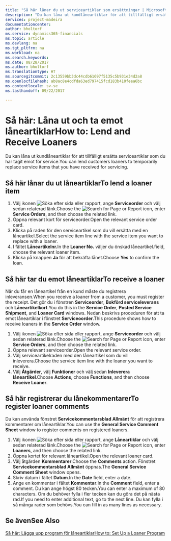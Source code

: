 ```yaml
---
title: "Så här lånar du ut serviceartiklar som ersättningar | Microsoft Docs"
description: "Du kan låna ut kundlåneartiklar för att tillfälligt ersätta serviceartiklar som du har tagit emot för service."
services: project-madeira
documentationcenter: 
author: bholtorf
ms.service: dynamics365-financials
ms.topic: article
ms.devlang: na
ms.tgt_pltfrm: na
ms.workload: na
ms.search.keywords: 
ms.date: 08/28/2017
ms.author: bholtorf
ms.translationtype: HT
ms.sourcegitcommit: 2c13559bb3dc44cdb61697f5135c5b931e34d2a8
ms.openlocfilehash: ab8ac8e4cdfda63ed797415fcd183b410feea6bc
ms.contentlocale: sv-se
ms.lasthandoff: 09/22/2017

---
```

# <a name="how-to-lend-and-receive-loaners"></a><span data-ttu-id="f51e6-103">Så här: Låna ut och ta emot låneartiklar</span><span class="sxs-lookup"><span data-stu-id="f51e6-103">How to: Lend and Receive Loaners</span></span>
<span data-ttu-id="f51e6-104">Du kan låna ut kundlåneartiklar för att tillfälligt ersätta serviceartiklar som du har tagit emot för service.</span><span class="sxs-lookup"><span data-stu-id="f51e6-104">You can lend customers loaners to temporarily replace service items that you have received for servicing.</span></span>  
  
## <a name="to-lend-a-loaner-item"></a><span data-ttu-id="f51e6-105">Så här lånar du ut låneartiklar</span><span class="sxs-lookup"><span data-stu-id="f51e6-105">To lend a loaner item</span></span>    
1. <span data-ttu-id="f51e6-106">Välj ikonen ![Söka efter sida eller rapport](media/ui-search/search_small.png "ikonen Söka efter sida eller rapport"), ange **Serviceorder** och välj sedan relaterad länk.</span><span class="sxs-lookup"><span data-stu-id="f51e6-106">Choose the ![Search for Page or Report](media/ui-search/search_small.png "Search for Page or Report icon") icon, enter **Service Orders**, and then choose the related link.</span></span>  
2. <span data-ttu-id="f51e6-107">Öppna relevant kort för serviceorder.</span><span class="sxs-lookup"><span data-stu-id="f51e6-107">Open the relevant service order card.</span></span>  
3. <span data-ttu-id="f51e6-108">Klicka på raden för den serviceartikel som du vill ersätta med en låneartikel.</span><span class="sxs-lookup"><span data-stu-id="f51e6-108">Select the service item line with the service item you want to replace with a loaner.</span></span>  
4. <span data-ttu-id="f51e6-109">I fältet **Låneartikelnr.**</span><span class="sxs-lookup"><span data-stu-id="f51e6-109">In the **Loaner No.**</span></span> <span data-ttu-id="f51e6-110">väljer du önskad låneartikel.</span><span class="sxs-lookup"><span data-stu-id="f51e6-110">field, choose the relevant loaner item.</span></span>  
5. <span data-ttu-id="f51e6-111">Klicka på knappen **Ja** för att bekräfta lånet.</span><span class="sxs-lookup"><span data-stu-id="f51e6-111">Choose **Yes** to confirm the loan.</span></span>  

## <a name="to-receive-a-loaner"></a><span data-ttu-id="f51e6-112">Så här tar du emot låneartiklar</span><span class="sxs-lookup"><span data-stu-id="f51e6-112">To receive a loaner</span></span>  
<span data-ttu-id="f51e6-113">När du får en låneartikel från en kund måste du registrera inleveransen.</span><span class="sxs-lookup"><span data-stu-id="f51e6-113">When you receive a loaner from a customer, you must register the receipt.</span></span> <span data-ttu-id="f51e6-114">Det gör du i fönstren **Serviceorder**, **Bokförd serviceleverans** och **Låneartikelkort**.</span><span class="sxs-lookup"><span data-stu-id="f51e6-114">You do this in the **Service Order**, **Posted Service Shipment**, and **Loaner Card** windows.</span></span> <span data-ttu-id="f51e6-115">Nedan beskrivs proceduren för att ta emot låneartiklar i fönstret **Serviceoorder**.</span><span class="sxs-lookup"><span data-stu-id="f51e6-115">This procedure shows how to receive loaners in the **Service Order** window.</span></span>  
  
1. <span data-ttu-id="f51e6-116">Välj ikonen ![Söka efter sida eller rapport](media/ui-search/search_small.png "ikonen Söka efter sida eller rapport"), ange **Serviceorder** och välj sedan relaterad länk.</span><span class="sxs-lookup"><span data-stu-id="f51e6-116">Choose the ![Search for Page or Report](media/ui-search/search_small.png "Search for Page or Report icon") icon, enter **Service Orders**, and then choose the related link.</span></span>  
2. <span data-ttu-id="f51e6-117">Öppna relevant serviceorder.</span><span class="sxs-lookup"><span data-stu-id="f51e6-117">Open the relevant service order.</span></span>  
3. <span data-ttu-id="f51e6-118">Välj serviceartikelraden med den låneartikel som du vill inleverera.</span><span class="sxs-lookup"><span data-stu-id="f51e6-118">Choose the service item line with the loaner you want to receive.</span></span>  
4. <span data-ttu-id="f51e6-119">Välj **Åtgärder**, välj **Funktioner** och välj sedan **Inleverera låneartikel**.</span><span class="sxs-lookup"><span data-stu-id="f51e6-119">Choose **Actions**, choose **Functions**, and then choose **Receive Loaner**.</span></span>  

## <a name="to-register-loaner-comments"></a><span data-ttu-id="f51e6-120">Så här registrerar du lånekommentarer</span><span class="sxs-lookup"><span data-stu-id="f51e6-120">To register loaner comments</span></span>  
<span data-ttu-id="f51e6-121">Du kan använda fönstret **Servicekommentarsblad Allmänt** för att registrera kommentarer om låneartiklar.</span><span class="sxs-lookup"><span data-stu-id="f51e6-121">You can use the **General Service Comment Sheet** window to register comments on registered loaners.</span></span>  
  
1. <span data-ttu-id="f51e6-122">Välj ikonen ![Söka efter sida eller rapport](media/ui-search/search_small.png "ikonen Söka efter sida eller rapport"), ange **Låneartiklar** och välj sedan relaterad länk.</span><span class="sxs-lookup"><span data-stu-id="f51e6-122">Choose the ![Search for Page or Report](media/ui-search/search_small.png "Search for Page or Report icon") icon, enter **Loaners**, and then choose the related link.</span></span>  
2. <span data-ttu-id="f51e6-123">Öppna kortet för relevant låneartikel.</span><span class="sxs-lookup"><span data-stu-id="f51e6-123">Open the relevant loaner card.</span></span>  
3. <span data-ttu-id="f51e6-124">Välj åtgärden **Kommentarer**.</span><span class="sxs-lookup"><span data-stu-id="f51e6-124">Choose the **Comments** action.</span></span> <span data-ttu-id="f51e6-125">Fönstret **Servicekommentarsblad Allmänt** öppnas.</span><span class="sxs-lookup"><span data-stu-id="f51e6-125">The **General Service Comment Sheet** window opens.</span></span>  
4. <span data-ttu-id="f51e6-126">Skriv datum i fältet **Datum**.</span><span class="sxs-lookup"><span data-stu-id="f51e6-126">In the **Date** field, enter a date.</span></span>  
5. <span data-ttu-id="f51e6-127">Ange en kommentar i fältet **Kommentar**.</span><span class="sxs-lookup"><span data-stu-id="f51e6-127">In the **Comment** field, enter a comment.</span></span> <span data-ttu-id="f51e6-128">Du kan ange högst 80 tecken.</span><span class="sxs-lookup"><span data-stu-id="f51e6-128">You can enter a maximum of 80 characters.</span></span> <span data-ttu-id="f51e6-129">Om du behöver fylla i fler tecken kan du göra det på nästa rad.</span><span class="sxs-lookup"><span data-stu-id="f51e6-129">If you need to enter additional text, go to the next line.</span></span> <span data-ttu-id="f51e6-130">Du kan fylla i så många rader som behövs.</span><span class="sxs-lookup"><span data-stu-id="f51e6-130">You can fill in as many lines as necessary.</span></span>  
  
## <a name="see-also"></a><span data-ttu-id="f51e6-131">Se även</span><span class="sxs-lookup"><span data-stu-id="f51e6-131">See Also</span></span>  
[<span data-ttu-id="f51e6-132">Så här: Lägga upp program för låneartiklar</span><span class="sxs-lookup"><span data-stu-id="f51e6-132">How to: Set Up a Loaner Program</span></span>](service-how-setup-loaner-program.md)   

